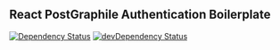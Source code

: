 ## React PostGraphile Authentication Boilerplate

[![Dependency Status](https://david-dm.org/MahediSabuj/react-postgraphile-authentication-boilerplate/status.svg)](https://david-dm.org/MahediSabuj/react-postgraphile-authentication-boilerplate)
[![devDependency Status](https://david-dm.org/MahediSabuj/react-postgraphile-authentication-boilerplate/dev-status.svg)](https://david-dm.org/MahediSabuj/react-postgraphile-authentication-boilerplate?type=dev)
